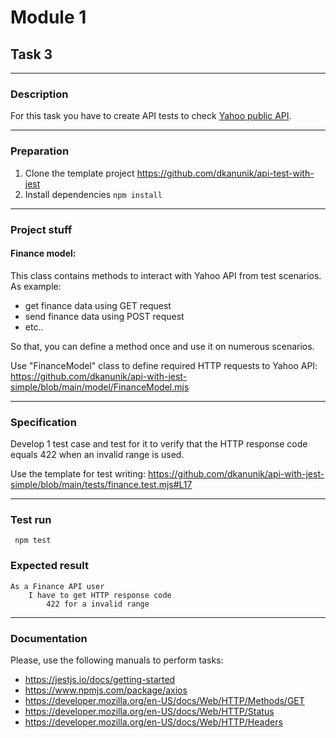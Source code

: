 # Module 1

## Task 3

---

### Description
For this task you have to create API tests to check
[Yahoo public API](https://query1.finance.yahoo.com/v8/finance/chart/AAPL?region=EQWEQWE&lang=en-US&includePrePost=false&interval=2m&range=1d&corsDomain=finance.yahoo.com&.tsrc=finance).

---

### Preparation
1. Clone the template project https://github.com/dkanunik/api-test-with-jest
1. Install dependencies ```npm install```

---

### Project stuff

#### Finance model:
This class contains methods to interact with Yahoo API from test scenarios.
As example:
- get finance data using GET request
- send finance data using POST request
- etc..

So that, you can define a method once and use it on numerous scenarios.

Use "FinanceModel" class to define required HTTP requests to Yahoo API:
https://github.com/dkanunik/api-with-jest-simple/blob/main/model/FinanceModel.mjs

--- 

### Specification
Develop 1 test case and test for it to verify that the HTTP response code equals 422 when an invalid
range is used.

Use the template for test writing:
https://github.com/dkanunik/api-with-jest-simple/blob/main/tests/finance.test.mjs#L17

---

### Test run
``` npm test```

### Expected result
```
As a Finance API user
    I have to get HTTP response code
        422 for a invalid range
```

---

### Documentation
Please, use the following manuals to perform tasks:
- https://jestjs.io/docs/getting-started
- https://www.npmjs.com/package/axios
- https://developer.mozilla.org/en-US/docs/Web/HTTP/Methods/GET
- https://developer.mozilla.org/en-US/docs/Web/HTTP/Status
- https://developer.mozilla.org/en-US/docs/Web/HTTP/Headers
